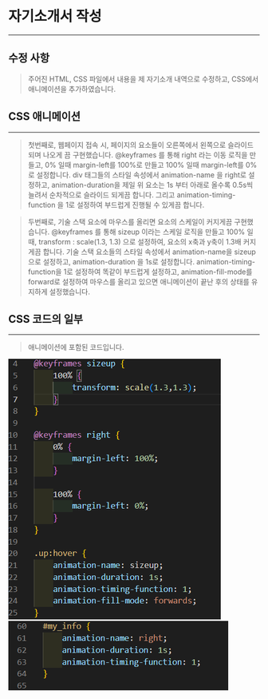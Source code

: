 # 자기소개서 작성

-----------------------------

## 수정 사항

> 주어진 HTML, CSS 파일에서 내용을 제 자기소개 내역으로 수정하고, CSS에서 애니메이션을 추가하였습니다.

## CSS 애니메이션

-----------------------------

> 첫번째로, 웹페이지 접속 시, 페이지의 요소들이 오른쪽에서 왼쪽으로 슬라이드 되며 나오게 끔 구현했습니다.
> @keyframes 를 통해 right 라는 이동 로직을 만들고, 0% 일때 margin-left를 100%로 만들고 100% 일때 margin-left를 0%로 설정합니다.
> div 태그들의 스타일 속성에서 animation-name 을 right로 설정하고, animation-duration을 제일 위 요소는 1s 부터 아래로 올수록 0.5s씩 늘려서 순차적으로 슬라이드 되게끔 합니다. 그리고 animation-timing-function 을 1로 설정하여 부드럽게 진행될 수 있게끔 합니다.

> 두번째로, 기술 스택 요소에 마우스를 올리면 요소의 스케일이 커지게끔 구현했습니다.
> @keyframes 를 통해 sizeup 이라는 스케일 로직을 만들고 100% 일때, transform : scale(1.3, 1.3) 으로 설정하여, 요소의 x축과 y축이 1.3배 커지게끔 합니다.
> 기술 스택 요소들의 스타일 속성에서 animation-name을 sizeup 으로 설정하고, animation-duration 을 1s로 설정합니다. animation-timing-function을 1로 설정하여 똑같이 부드럽게 설정하고, animation-fill-mode를 forward로 설정하여 마우스를 올리고 있으면 애니메이션이 끝난 후의 상태를 유지하게 설정했습니다.

## CSS 코드의 일부

-----------------------------

> 애니메이션에 포함된 코드입니다.

<img src="./images/introduce_style1.png">
<img src="./images/introduce_style2.png">